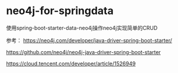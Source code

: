 # neo4j-for-springdata
使用spring-boot-starter-data-neo4j操作neo4j实现简单的CRUD

参考：
https://neo4j.com/developer/java-driver-spring-boot-starter/

https://github.com/neo4j/neo4j-java-driver-spring-boot-starter

https://cloud.tencent.com/developer/article/1526949